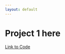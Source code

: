 ```yaml
---
layout: default
---
```


# Project 1 here


[Link to Code](https://github.com/cal-cs184-student/p1-rasterizer-sp22-mr_graphics)